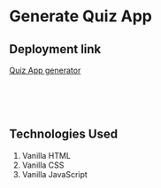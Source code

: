 # Generate Quiz App

## Deployment link
[Quiz App generator](https://abdelmanaf.github.io/quizProject/)

<br>
<br>
<br>

## Technologies Used
1. Vanilla HTML
2. Vanilla CSS
3. Vanilla JavaScript

